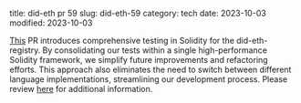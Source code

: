title: did-eth pr 59
slug: did-eth-59
category: tech
date: 2023-10-03
modified: 2023-10-03

[This](https://github.com/veramolabs/did-eth/pull/59) PR introduces comprehensive testing in Solidity for the did-eth-registry. By consolidating our tests within a single high-performance Solidity framework, we simplify future improvements and refactoring efforts. This approach also eliminates the need to switch between different language implementations, streamlining our development process.  Please review [here](https://github.com/veramolabs/did-eth/issues/56) for additional information.
